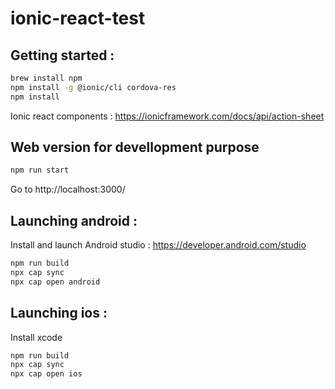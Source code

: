 # ionic-react-test
## Getting started :
```bash
brew install npm
npm install -g @ionic/cli cordova-res
npm install
```
Ionic react components : https://ionicframework.com/docs/api/action-sheet

## Web version for devellopment purpose
```bash
npm run start
```
Go to http://localhost:3000/

## Launching android :
Install and launch Android studio : https://developer.android.com/studio
```bash
npm run build
npx cap sync
npx cap open android
```

## Launching ios :
Install xcode
```bash
npm run build
npx cap sync
npx cap open ios
```